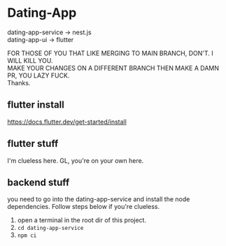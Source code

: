 # Dating-App

dating-app-service -> nest.js\
dating-app-ui -> flutter

FOR THOSE OF YOU THAT LIKE MERGING TO MAIN BRANCH, DON'T. I WILL KILL YOU.\
MAKE YOUR CHANGES ON A DIFFERENT BRANCH THEN MAKE A DAMN PR, YOU LAZY FUCK.\
Thanks.

## flutter install
https://docs.flutter.dev/get-started/install

## flutter stuff
I'm clueless here. GL, you're on your own here.

## backend stuff
you need to go into the dating-app-service and install the node dependencies. Follow steps below if you're clueless.
1. open a terminal in the root dir of this project.
2. ```cd dating-app-service```
3. ```npm ci```
